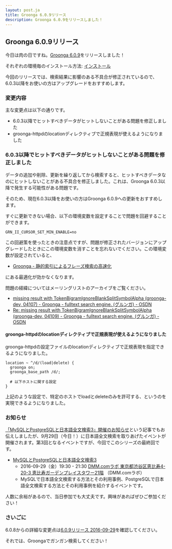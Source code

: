 ```yaml
---
layout: post.ja
title: Groonga 6.0.9リリース
description: Groonga 6.0.9をリリースしました！
---
```


## Groonga 6.0.9リリース

今日は肉の日ですね。[Groonga 6.0.9](/ja/docs/news.html#release-6-0-9)をリリースしました！

それぞれの環境毎のインストール方法: [インストール](/ja/docs/install.html)

今回のリリースでは、検索結果に影響のある不具合が修正されているので、6.0.3以降をお使いの方はアップグレードをおすすめします。

### 変更内容

主な変更点は以下の通りです。

* 6.0.3以降でヒットすべきデータがヒットしないことがある問題を修正しました
* groonga-httpdのlocationディレクティブで正規表現が使えるようになりました

### 6.0.3以降でヒットすべきデータがヒットしないことがある問題を修正しました

データの追加や削除、更新を繰り返してから検索すると、ヒットすべきデータなのにヒットしないことがある不具合を修正しました。これは、Groonga 6.0.3以降で発生する可能性がある問題です。

そのため、現在6.0.3以降をお使いの方はGroonga 6.0.9への更新をおすすめします。

すぐに更新できない場合、以下の環境変数を設定することで問題を回避することができます。

    GRN_II_CURSOR_SET_MIN_ENABLE=no

この回避策を使ったときの注意点ですが、問題が修正されたバージョンにアップグレードしたときにこの環境変数を消すことを忘れないでください。この環境変数が設定されていると、

* [Groonga - 静的索引によるフレーズ検索の高速化](http://groonga.org/ja/blog/2016/03/28/chunk-split.html)

にある最適化が効かなくなります。

問題の経緯についてはメーリングリストのアーカイブをご覧ください。

* [missing result with TokenBigramIgnoreBlankSplitSymbolAlpha (groonga-dev, 04107) - Groonga - fulltext search engine. (グルンガ) - OSDN](https://osdn.jp/projects/groonga/lists/archive/dev/2016-August/004110.html)
* [Re: missing result with TokenBigramIgnoreBlankSplitSymbolAlpha (groonga-dev, 04109) - Groonga - fulltext search engine. (グルンガ) - OSDN](https://osdn.jp/projects/groonga/lists/archive/dev/2016-August/004112.html)

#### groonga-httpdのlocationディレクティブで正規表現が使えるようになりました

groonga-httpdの設定ファイルのlocationディレクティブで正規表現を指定できるようになりました。

    location ~ ^/d/(load|delete) {
      groonga on;
      groonga_base_path /d/;

      # 以下ホストに関する設定
    }

上記のような設定で、特定のホストでloadとdeleteのみを許可する、というのを実現できるようになりました。

### お知らせ

[「MySQLとPostgreSQLと日本語全文検索3」開催のお知らせ](/ja/blog/2016/08/17/mysql-and-postgresql-and-japanese-full-text-search3-announce.html)という記事でもお伝えしましたが、9月29日（今日！）に日本語全文検索を取りあげたイベントが開催されます。第3回となるイベントですが、今回でこのシリーズの最終回です。

* [MySQLとPostgreSQLと日本語全文検索3](https://groonga.doorkeeper.jp/events/50541)
  * 2016-09-29（金）19:30 - 21:30 [DMM.comラボ 東京都渋谷区恵比寿4-20-3 恵比寿ガーデンプレイスタワー21階](http://labo.dmm.com/about/access/) （DMM.comラボ）
  * MySQLで日本語全文検索する方法とその利用事例、PostgreSQLで日本語全文検索する方法とその利用事例を紹介するイベントです。

人数に余裕があるので、当日参加でも大丈夫です。興味があればぜひご参加ください！

### さいごに

6.0.8からの詳細な変更点は[6.0.9リリース 2016-09-29](/ja/docs/news.html#release-6-0-9)を確認してください。

それでは、Groongaでガンガン検索してください！
